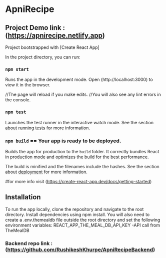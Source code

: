 # ApniRecipe
## Project Demo link : (https://apnirecipe.netlify.app)

Project bootstrapped with [Create React App]

In the project directory, you can run:
### `npm start`
Runs the app in the development mode.
Open (http://localhost:3000) to view it in the browser.

//The page will reload if you make edits.
//You will also see any lint errors in the console.

### `npm test`
Launches the test runner in the interactive watch mode.
See the section about [running tests](https://facebook.github.io/create-react-app/docs/running-tests) for more information.

### `npm build` == Your app is ready to be deployed.
Builds the app for production to the `build` folder.
It correctly bundles React in production mode and optimizes the build for the best performance.

The build is minified and the filenames include the hashes.
See the section about [deployment](https://facebook.github.io/create-react-app/docs/deployment) for more information.

#for more info visit (https://create-react-app.dev/docs/getting-started)

## Installation
To run the app locally, clone the repository and navigate to the root directory. Install dependencies using npm install.
You will also need to create a .env.themealdb file outside the root directory and set the following environment variables:
REACT_APP_THE_MEAL_DB_API_KEY 
-API call from TheMealDB<br/>

### Backend repo link : (https://github.com/RushikeshKhurpe/ApniRecipeBackend)
